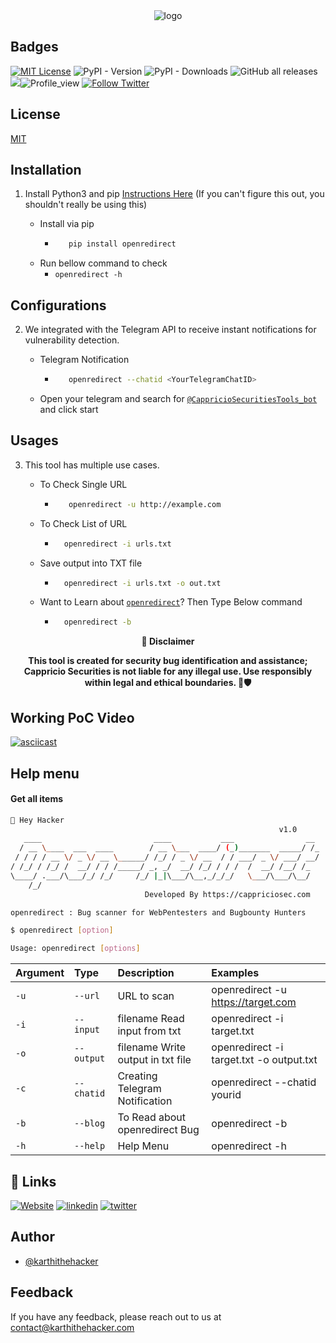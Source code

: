 
<div align="center">
  <img src="https://blogs.cappriciosec.com/uploaders/openredirect.png" alt="logo">
</div>


## Badges



[![MIT License](https://img.shields.io/badge/License-MIT-green.svg)](https://choosealicense.com/licenses/mit/)
![PyPI - Version](https://img.shields.io/pypi/v/openredirect)
![PyPI - Downloads](https://img.shields.io/pypi/dm/openredirect)
![GitHub all releases](https://img.shields.io/github/downloads/Cappricio-Securities/openredirect/total)
<a href="https://github.com/Cappricio-Securities/openredirect/releases/"><img src="https://img.shields.io/github/release/Cappricio-Securities/openredirect"></a>![Profile_view](https://komarev.com/ghpvc/?username=Cappricio-Securities&label=Profile%20views&color=0e75b6&style=flat)
[![Follow Twitter](https://img.shields.io/twitter/follow/cappricio_sec?style=social)](https://twitter.com/cappricio_sec)
<p align="center">

<p align="center">







## License

[MIT](https://choosealicense.com/licenses/mit/)



## Installation 

1. Install Python3 and pip [Instructions Here](https://www.python.org/downloads/) (If you can't figure this out, you shouldn't really be using this)

   - Install via pip
     - ```bash
          pip install openredirect 
        ```
   - Run bellow command to check
     - `openredirect -h`

## Configurations 
2. We integrated with the Telegram API to receive instant notifications for vulnerability detection.
   
   - Telegram Notification
     - ```bash
          openredirect --chatid <YourTelegramChatID>
        ```
   - Open your telegram and search for [`@CappricioSecuritiesTools_bot`](https://web.telegram.org/k/#@CappricioSecuritiesTools_bot) and click start

## Usages 
3. This tool has multiple use cases.
   
   - To Check Single URL
     - ```bash
          openredirect -u http://example.com 
        ```
   - To Check List of URL 
      - ```bash
          openredirect -i urls.txt 
        ```
   - Save output into TXT file
      - ```bash
          openredirect -i urls.txt -o out.txt
        ```
   - Want to Learn about [`openredirect`](https://blogs.cappriciosec.com/application/143/Open%20Redirection%20-%20A%20Deceptive%20Detour%20for%20Users%20and%20a%20Vulnerability%20for%20Applications)? Then Type Below command
      - ```bash
          openredirect -b
        ```
     
<p align="center">
  <b>🚨 Disclaimer</b>
  
</p>
<p align="center">
<b>This tool is created for security bug identification and assistance; Cappricio Securities is not liable for any illegal use. 
  Use responsibly within legal and ethical boundaries. 🔐🛡️</b></p>


## Working PoC Video

[![asciicast](https://blogs.cappriciosec.com/uploaders/Screenshot%202024-05-19%20at%204.46.23%20PM.png)](https://asciinema.org/a/fU7dHRjZagrF65cCf8yz2ZhW4)




## Help menu

#### Get all items

```bash
👋 Hey Hacker
                                                            v1.0
   ____                         ____           ___                __
  / __ \____  ___  ____        / __ \___  ____/ (_)_______  _____/ /_
 / / / / __ \/ _ \/ __ \______/ /_/ / _ \/ __  / / ___/ _ \/ ___/ __/
/ /_/ / /_/ /  __/ / / /_____/ _, _/  __/ /_/ / / /  /  __/ /__/ /_
\____/ .___/\___/_/ /_/     /_/ |_|\___/\__,_/_/_/   \___/\___/\__/
    /_/
                              Developed By https://cappriciosec.com

openredirect : Bug scanner for WebPentesters and Bugbounty Hunters 

$ openredirect [option]

Usage: openredirect [options]
```


| Argument | Type     | Description                | Examples |
| :-------- | :------- | :------------------------- | :------------------------- |
| `-u` | `--url` | URL to scan | openredirect -u https://target.com |
| `-i` | `--input` | filename Read input from txt  | openredirect -i target.txt | 
| `-o` | `--output` | filename Write output in txt file | openredirect -i target.txt -o output.txt |
| `-c` | `--chatid` | Creating Telegram Notification | openredirect --chatid yourid |
| `-b` | `--blog` | To Read about openredirect Bug | openredirect -b |
| `-h` | `--help` | Help Menu | openredirect -h |



## 🔗 Links
[![Website](https://img.shields.io/badge/my_portfolio-000?style=for-the-badge&logo=ko-fi&logoColor=white)](https://cappriciosec.com/)
[![linkedin](https://img.shields.io/badge/linkedin-0A66C2?style=for-the-badge&logo=linkedin&logoColor=white)](https://www.linkedin.com/in/karthikeyan--v/)
[![twitter](https://img.shields.io/badge/twitter-1DA1F2?style=for-the-badge&logo=twitter&logoColor=white)](https://twitter.com/karthithehacker)



## Author

- [@karthithehacker](https://github.com/karthi-the-hacker/)



## Feedback

If you have any feedback, please reach out to us at contact@karthithehacker.com
